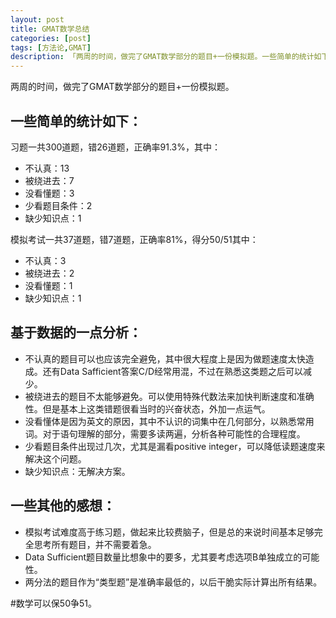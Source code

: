 ```yaml
---
layout: post  
title: GMAT数学总结  
categories: [post]  
tags: [方法论,GMAT]  
description: 「两周的时间，做完了GMAT数学部分的题目+一份模拟题。一些简单的统计如下：　　」   
---
```


两周的时间，做完了GMAT数学部分的题目+一份模拟题。

一些简单的统计如下：　　
---
习题一共300道题，错26道题，正确率91.3%，其中：

* 不认真：13
* 被绕进去：7
* 没看懂题：3
* 少看题目条件：2
* 缺少知识点：1　　

模拟考试一共37道题，错7道题，正确率81%，得分50/51其中：

* 不认真：3
* 被绕进去：2
* 没看懂题：1
* 缺少知识点：1

基于数据的一点分析：
---
* 不认真的题目可以也应该完全避免，其中很大程度上是因为做题速度太快造成。还有Data Safficient答案C/D经常用混，不过在熟悉这类题之后可以减少。
* 被绕进去的题目不太能够避免。可以使用特殊代数法来加快判断速度和准确性。但是基本上这类错题很看当时的兴奋状态，外加一点运气。
* 没看懂体是因为英文的原因，其中不认识的词集中在几何部分，以熟悉常用词。对于语句理解的部分，需要多读两遍，分析各种可能性的合理程度。
* 少看题目条件出现过几次，尤其是漏看positive integer，可以降低读题速度来解决这个问题。
* 缺少知识点：无解决方案。

一些其他的感想：
---
* 模拟考试难度高于练习题，做起来比较费脑子，但是总的来说时间基本足够完全思考所有题目，并不需要着急。
* Data Sufficient题目数量比想象中的要多，尤其要考虑选项B单独成立的可能性。
* 两分法的题目作为“类型题”是准确率最低的，以后干脆实际计算出所有结果。

#数学可以保50争51。

